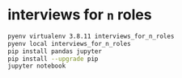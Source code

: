 # interviews for `n` roles

```bash
pyenv virtualenv 3.8.11 interviews_for_n_roles
pyenv local interviews_for_n_roles
pip install pandas jupyter
pip install --upgrade pip
jupyter notebook
```
